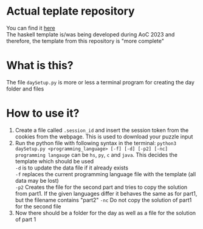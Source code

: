 # Actual teplate repository
You can find it [here](https://github.com/TobisMa/AOC_Template)  
The haskell template is/was being developed during AoC 2023 and therefore, the template from this repository
is "more complete"


# What is this?
The file `daySetup.py` is more or less a terminal program for creating the day folder and files


# How to use it?
1. Create a file called `.session_id` and insert the session token from the cookies from the webpage. This is used to download your puzzle input
2. Run the python file with following syntax in the terminal: `python3 daySetup.py <programming_language> [-f] [-d] [-p2] [-nc]`
   `programming langauge` can be `hs`, `py`, `c` and `java`. This decides the template which should be used  
   `-d` is to update the data file if it already exists  
   `-f` replaces the current programming language file with the template (all data may be lost)  
   `-p2` Creates the file for the second part and tries to copy the solution from part1. If the given languages differ it behaves the same as for part1, but the filename contains "part2" 
   `-nc` Do not copy the solution of part1 for the second file
3. Now there should be a folder for the day as well as a file for the solution of part 1

